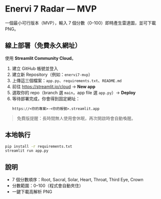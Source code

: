
# Enervi 7 Radar — MVP

一個最小可行版本（MVP），輸入 7 個分數（0–100）即時產生雷達圖，並可下載 PNG。

## 線上部署（免費永久網址）
使用 **Streamlit Community Cloud**。

1. 建立 GitHub 帳號並登入
2. 建立新 Repository（例如：`enervi7-mvp`）
3. 上傳這三個檔案：`app.py`、`requirements.txt`、`README.md`
4. 前往 https://streamlit.io/cloud → **New app**
5. 選取你的 repo（branch 選 `main`，app file 選 `app.py`）→ **Deploy**
6. 等待部署完成，你會得到固定網址：
   ```
   https://<你的專案>-<你的帳號>.streamlit.app
   ```
> 免費版提醒：長時間無人使用會休眠，再次開啟時會自動喚醒。

## 本地執行
```bash
pip install -r requirements.txt
streamlit run app.py
```

## 說明
- 7 個分數順序：Root, Sacral, Solar, Heart, Throat, Third Eye, Crown
- 分數範圍：0–100（程式會自動夾住）
- 一鍵下載高解析 PNG
